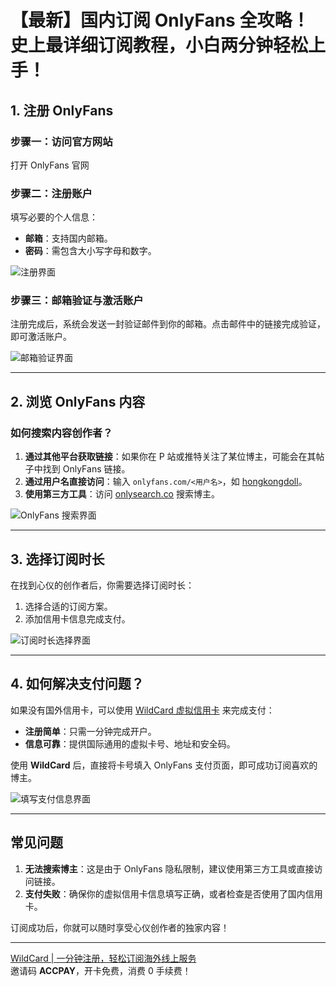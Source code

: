 # 【最新】国内订阅 OnlyFans 全攻略！史上最详细订阅教程，小白两分钟轻松上手！



## 1. 注册 OnlyFans

### 步骤一：访问官方网站
打开 OnlyFans 官网

### 步骤二：注册账户
填写必要的个人信息：
- **邮箱**：支持国内邮箱。
- **密码**：需包含大小写字母和数字。

![注册界面](https://open-ai-blog.oss-cn-nanjing.aliyuncs.com/img/202408091557852.png)

### 步骤三：邮箱验证与激活账户
注册完成后，系统会发送一封验证邮件到你的邮箱。点击邮件中的链接完成验证，即可激活账户。

![邮箱验证界面](https://open-ai-blog.oss-cn-nanjing.aliyuncs.com/img/202408091557891.png)

---

## 2. 浏览 OnlyFans 内容

### 如何搜索内容创作者？
1. **通过其他平台获取链接**：如果你在 P 站或推特关注了某位博主，可能会在其帖子中找到 OnlyFans 链接。
2. **通过用户名直接访问**：输入 `onlyfans.com/<用户名>`，如 [hongkongdoll](https://onlyfans.com/hongkongdoll)。
3. **使用第三方工具**：访问 [onlysearch.co](https://onlysearch.co/) 搜索博主。

![OnlyFans 搜索界面](https://open-ai-blog.oss-cn-nanjing.aliyuncs.com/img/202408091557882.png)

---

## 3. 选择订阅时长

在找到心仪的创作者后，你需要选择订阅时长：

1. 选择合适的订阅方案。
2. 添加信用卡信息完成支付。

![订阅时长选择界面](https://open-ai-blog.oss-cn-nanjing.aliyuncs.com/img/202408091557277.png)

---

## 4. 如何解决支付问题？

如果没有国外信用卡，可以使用 [WildCard 虚拟信用卡](https://bit.ly/bewildcard) 来完成支付：
- **注册简单**：只需一分钟完成开户。
- **信息可靠**：提供国际通用的虚拟卡号、地址和安全码。

使用 **WildCard** 后，直接将卡号填入 OnlyFans 支付页面，即可成功订阅喜欢的博主。

![填写支付信息界面](https://open-ai-blog.oss-cn-nanjing.aliyuncs.com/img/202410180113378.png)

---

## 常见问题

1. **无法搜索博主**：这是由于 OnlyFans 隐私限制，建议使用第三方工具或直接访问链接。
2. **支付失败**：确保你的虚拟信用卡信息填写正确，或者检查是否使用了国内信用卡。

订阅成功后，你就可以随时享受心仪创作者的独家内容！

---

[WildCard | 一分钟注册，轻松订阅海外线上服务](https://bit.ly/bewildcard)  
邀请码 **ACCPAY**，开卡免费，消费 0 手续费！

